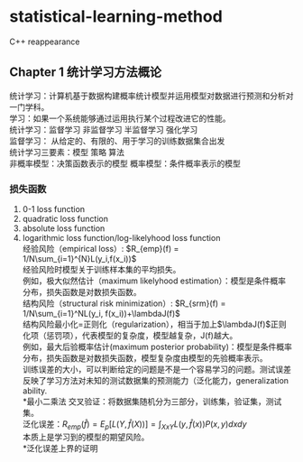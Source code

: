 # statistical-learning-method
C++ reappearance 
## Chapter 1 统计学习方法概论
统计学习：计算机基于数据构建概率统计模型并运用模型对数据进行预测和分析对一门学科。  
学习：如果一个系统能够通过运用执行某个过程改进它的性能。  
统计学习：监督学习 非监督学习 半监督学习 强化学习  
监督学习： 从给定的、有限的、用于学习的训练数据集合出发  
统计学习三要素：模型 策略 算法  
非概率模型：决策函数表示的模型 概率模型：条件概率表示的模型  
### 损失函数
1. 0-1 loss function 
2. quadratic loss function
3. absolute loss function
4. logarithmic loss function/log-likelyhood loss function  
经验风险（empirical loss）: $R_{emp}(f) = 1/N\sum_{i=1}^{N}L(y_i,f(x_i))$  
经验风险时模型关于训练样本集的平均损失。  
例如，极大似然估计（maximum likelyhood estimation）：模型是条件概率分布，损失函数是对数损失函数。  
结构风险（structural risk minimization）: $R_{srm}(f) = 1/N\sum_{i=1}^NL(y_i, f(x_i))+\lambdaJ(f)$  
结构风险最小化=正则化（regularization），相当于加上$\lambdaJ(f)$正则化项（惩罚项），代表模型的复杂度，模型越复杂，J(f)越大。  
例如，最大后验概率估计(maximum posterior probability)：模型是条件概率分布，损失函数是对数损失函数，模型复杂度由模型的先验概率表示。  
训练误差的大小，可以判断给定的问题是不是一个容易学习的问题。测试误差反映了学习方法对未知的测试数据集的预测能力（泛化能力，generalization ability.  
\*最小二乘法
交叉验证：将数据集随机分为三部分，训练集，验证集，测试集。  
泛化误差：$R_{emp}(\hat{f}) = E_p[L(Y, \hat{f}(X))] = \int_{XxY}L(y, \hat{f}(x))P(x, y)dxdy$  
本质上是学习到的模型的期望风险。  
\*泛化误差上界的证明


